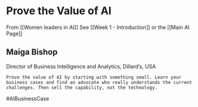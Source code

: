 # Prove the Value of AI

From [[Women leaders in AI]]
See [[Week 1 - Introduction]] or the [[Main AI Page]]

## Maiga Bishop

Director of Business Intelligence and Analytics, Dillard’s, USA 

	Prove the value of AI by starting with something small. Learn your business cases and find an advocate who really understands the current challenges. Then sell the capability, not the technology. 
	
	
#AIBusinessCase 


